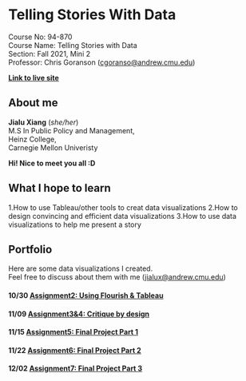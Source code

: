 # Telling Stories With Data
Course No: 94-870  
Course Name: Telling Stories with Data  
Section: Fall 2021, Mini 2  
Professor: Chris Goranson (cgoranso@andrew.cmu.edu)  
  
[**Link to live site**](https://jialuxx.github.io/telling_stories_with_data/)

## About me
**Jialu Xiang** (_she/her_)  
M.S In Public Policy and Management,  
Heinz College,  
Carnegie Mellon Univeristy

**Hi! Nice to meet you all :D**  
## What I hope to learn
 1.How to use Tableau/other tools to creat data visualizations
 2.How to design convincing and efficient data visualizations
 3.How to use data visualizations to help me present a story
## Portfolio
Here are some data visualizations I created.   
Feel free to discuss about them with me (<jialux@andrew.cmu.edu>)

#### 10/30 [Assignment2: Using Flourish & Tableau](/dataviz2.md)  
#### 11/09 [Assignment3&4: Critique by design](/dataviz4.md)
#### 11/15 [Assignment5: Final Project Part 1](/finalProject_jialu.md)
#### 11/22 [Assignment6: Final Project Part 2](/final2.md)
#### 12/02 [Assignment7: Final Project Part 3](/final3.md)

